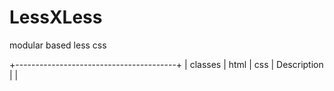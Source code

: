 # LessXLess

modular based less css

 +----------------------------------------+
 | classes | html | css | Description |
 | 
